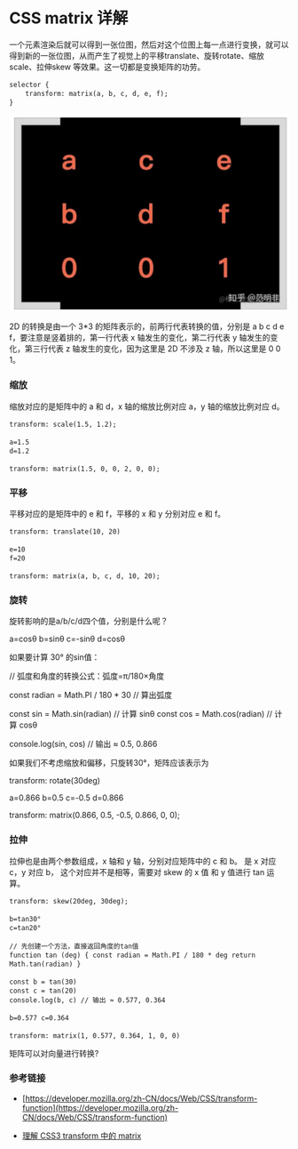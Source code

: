 # CSS matrix 详解

一个元素渲染后就可以得到一张位图，然后对这个位图上每一点进行变换，就可以得到新的一张位图，从而产生了视觉上的平移translate、旋转rotate、缩放scale、拉伸skew 等效果。这一切都是变换矩阵的功劳。

```
selector {
    transform: matrix(a, b, c, d, e, f);
}
```

![](./a.jpg)

2D 的转换是由一个 3*3 的矩阵表示的，前两行代表转换的值，分别是 a b c d e f，要注意是竖着排的，第一行代表 x 轴发生的变化，第二行代表 y 轴发生的变化，第三行代表 z 轴发生的变化，因为这里是 2D 不涉及 z 轴，所以这里是 0 0 1。

### 缩放
缩放对应的是矩阵中的 a 和 d，x 轴的缩放比例对应 a，y 轴的缩放比例对应 d。

```
transform: scale(1.5, 1.2);

a=1.5 
d=1.2

transform: matrix(1.5, 0, 0, 2, 0, 0);
```

### 平移
平移对应的是矩阵中的 e 和 f，平移的 x 和 y 分别对应 e 和 f。

```
transform: translate(10, 20)

e=10
f=20

transform: matrix(a, b, c, d, 10, 20);
```

### 旋转
旋转影响的是a/b/c/d四个值，分别是什么呢？

a=cosθ
b=sinθ
c=-sinθ
d=cosθ

如果要计算 30° 的sin值：

// 弧度和角度的转换公式：弧度=π/180×角度 

const radian = Math.PI / 180 * 30 // 算出弧度 

const sin = Math.sin(radian) // 计算 sinθ 
const cos = Math.cos(radian) // 计算 cosθ 

console.log(sin, cos) // 输出 ≈ 0.5, 0.866

如果我们不考虑缩放和偏移，只旋转30°，矩阵应该表示为

transform: rotate(30deg)

a=0.866
b=0.5
c=-0.5
d=0.866

transform: matrix(0.866, 0.5, -0.5, 0.866, 0, 0);

### 拉伸
拉伸也是由两个参数组成，x 轴和 y 轴，分别对应矩阵中的 c 和 b。
是 x 对应 c，y 对应 b， 这个对应并不是相等，需要对 skew 的 x 值 和 y 值进行 tan 运算。

```
transform: skew(20deg, 30deg);

b=tan30°
c=tan20°

// 先创建一个方法，直接返回角度的tan值 
function tan (deg) { const radian = Math.PI / 180 * deg return Math.tan(radian) } 

const b = tan(30) 
const c = tan(20) 
console.log(b, c) // 输出 ≈ 0.577, 0.364

b=0.577 c=0.364

transform: matrix(1, 0.577, 0.364, 1, 0, 0)
```

矩阵可以对向量进行转换?

### 参考链接

* [https://developer.mozilla.org/zh-CN/docs/Web/CSS/transform-function](https://developer.mozilla.org/zh-CN/docs/Web/CSS/transform-function)

* [理解 CSS3 transform 中的 matrix](https://juejin.cn/post/6844903616629719054 )
